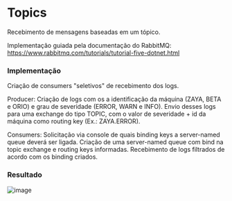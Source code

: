 # Topics

Recebimento de mensagens baseadas em um tópico.

Implementação guiada pela documentação do RabbitMQ: https://www.rabbitmq.com/tutorials/tutorial-five-dotnet.html

### Implementação

Criação de consumers "seletivos" de recebimento dos logs.

Producer: Criação de logs com os a identificação da máquina (ZAYA, BETA e ORIO) e grau de severidade (ERROR, WARN e INFO).
Envio desses logs para uma exchange do tipo TOPIC, com o valor de severidade + id da máquina como routing key (Ex.: ZAYA.ERROR).

Consumers: Solicitação via console de quais binding keys a server-named queue deverá ser ligada. Criação de uma server-named queue com bind na topic exchange e routing keys informadas.
Recebimento de logs filtrados de acordo com os binding criados.

### Resultado
![image](https://user-images.githubusercontent.com/52663536/143906583-305b8fb9-c1ca-4769-8fd5-e0ed5360bc59.png)
